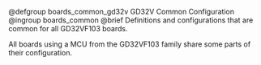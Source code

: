<!--
SPDX-FileCopyrightText: 2023 Gunar Schorcht
SPDX-License-Identifier: LGPL-2.1-only
-->

@defgroup    boards_common_gd32v GD32V Common Configuration
@ingroup     boards_common
@brief       Definitions and configurations that are common for
             all GD32VF103 boards.

All boards using a MCU from the GD32VF103 family share some parts of their
configuration.

